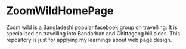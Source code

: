 # ZoomWildHomePage
Zoom wild is a Bangladeshi popular facebook group on travelling. It is specialized on travelling into Bandarban and Chittagong hill sides. This repository is just for applying my learnings about web page design.
